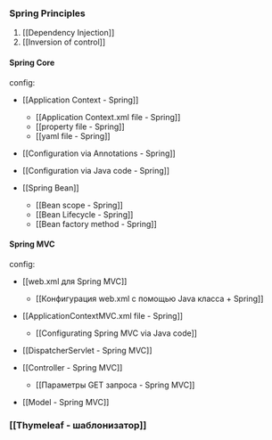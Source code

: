 
### Spring Principles

1. [[Dependency Injection]]
2. [[Inversion of control]]


#### Spring Core

config:
- [[Application Context - Spring]]
	- [[Application Context.xml file - Spring]]
	- [[property file - Spring]]
	- [[yaml file - Spring]]
- [[Configuration via Annotations - Spring]]
- [[Configuration via Java code - Spring]]

- [[Spring Bean]]
	- [[Bean scope - Spring]]
	- [[Bean Lifecycle - Spring]]
	- [[Bean factory method - Spring]]

#### Spring MVC

config:
- [[web.xml для Spring MVC]]
	- [[Конфигурация web.xml с помощью Java класса + Spring]]
- [[ApplicationContextMVC.xml file - Spring]]
	- [[Configurating Spring MVC via Java code]]


- [[DispatcherServlet - Spring MVC]]
- [[Controller - Spring MVC]]
	- [[Параметры GET запроса - Spring MVC]]
- [[Model - Spring MVC]]



### [[Thymeleaf - шаблонизатор]]

